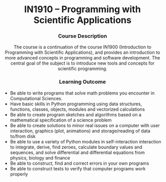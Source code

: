 <h1 align="center"> IN1910 – Programming with Scientific Applications </h1> 


<h3 align="center"> Course Description </h1> 

<p align="center"> 
The course is a continuation of the course IN1900 (Introduction to Programming with Scientific Applications), and provides an introduction to more advanced concepts in programming and software development. The central goal of the subject is to introduce new tools and concepts for scientific programming.
</p>

<h3 align="center"> Learning Outcome </h1> 

- Be able to write programs that solve math problems you encounter in Computational Sciences.
- Have basic skills in Python programming using data structures, functions, classes, objects, modules and vectorized calculations
- Be able to create program sketches and algorithms based on a mathematical specification of a science problem
- Be able to create solutions to minor real issues on a computer with user interaction, graphics (plot, animations) and storage/reading of data to/from disk
- Be able to use a variety of Python modules in self-interaction interaction to integrate, derive, find zeroes, calculate boundary values and sequences, and solve differential and differential equations from physics, biology and finance
- Be able to construct, find and correct errors in your own programs
- Be able to construct tests to verify that computer programs work properly

